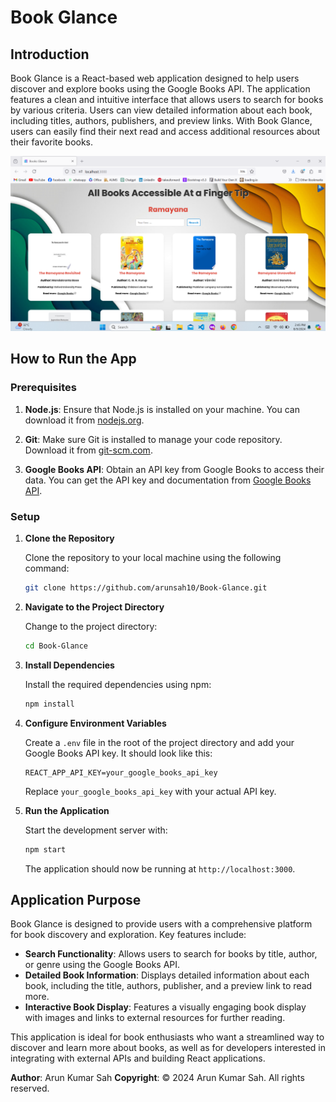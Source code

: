 
# Book Glance

## Introduction

Book Glance is a React-based web application designed to help users discover and explore books using the Google Books API. The application features a clean and intuitive interface that allows users to search for books by various criteria. Users can view detailed information about each book, including titles, authors, publishers, and preview links. With Book Glance, users can easily find their next read and access additional resources about their favorite books.

![Book Glance](./page.png)

## How to Run the App

### Prerequisites

1. **Node.js**: Ensure that Node.js is installed on your machine. You can download it from [nodejs.org](https://nodejs.org/).

2. **Git**: Make sure Git is installed to manage your code repository. Download it from [git-scm.com](https://git-scm.com/).

3. **Google Books API**: Obtain an API key from Google Books to access their data. You can get the API key and documentation from [Google Books API](https://developers.google.com/books).

### Setup

1. **Clone the Repository**

   Clone the repository to your local machine using the following command:

   ```bash
   git clone https://github.com/arunsah10/Book-Glance.git
   ```

2. **Navigate to the Project Directory**

   Change to the project directory:

   ```bash
   cd Book-Glance
   ```

3. **Install Dependencies**

   Install the required dependencies using npm:

   ```bash
   npm install
   ```

4. **Configure Environment Variables**

   Create a `.env` file in the root of the project directory and add your Google Books API key. It should look like this:

   ```
   REACT_APP_API_KEY=your_google_books_api_key
   ```

   Replace `your_google_books_api_key` with your actual API key.

5. **Run the Application**

   Start the development server with:

   ```bash
   npm start
   ```

   The application should now be running at `http://localhost:3000`.

## Application Purpose

Book Glance is designed to provide users with a comprehensive platform for book discovery and exploration. Key features include:

- **Search Functionality**: Allows users to search for books by title, author, or genre using the Google Books API.
- **Detailed Book Information**: Displays detailed information about each book, including the title, authors, publisher, and a preview link to read more.
- **Interactive Book Display**: Features a visually engaging book display with images and links to external resources for further reading.

This application is ideal for book enthusiasts who want a streamlined way to discover and learn more about books, as well as for developers interested in integrating with external APIs and building React applications.


**Author**: Arun Kumar Sah
**Copyright**: © 2024 Arun Kumar Sah. All rights reserved.
